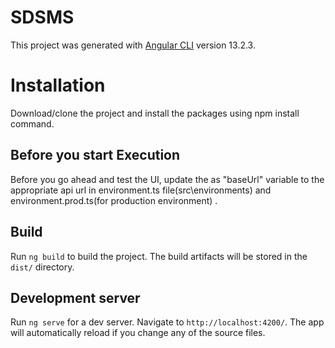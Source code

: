 # SDSMS

This project was generated with [Angular CLI](https://github.com/angular/angular-cli) version 13.2.3.

# Installation
Download/clone the project and install the packages using npm install command.

## Before you start Execution
Before you go ahead and test the UI, update the as "baseUrl" variable to the appropriate api url in environment.ts file(src\environments) and environment.prod.ts(for production environment) .

## Build
Run `ng build` to build the project. The build artifacts will be stored in the `dist/` directory.

## Development server
Run `ng serve` for a dev server. Navigate to `http://localhost:4200/`. The app will automatically reload if you change any of the source files.